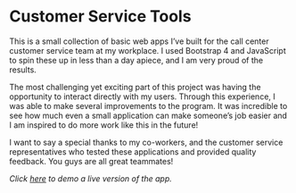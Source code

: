 # Customer Service Tools

This is a small collection of basic web apps I’ve built for the call center customer service team at my workplace. I used Bootstrap 4 and JavaScript to spin these up in less than a day apiece, and I am very proud of the results.
  
The most challenging yet exciting part of this project was having the opportunity to interact directly with my users. Through this experience, I was able to make several improvements to the program. It was incredible to see how much even a small application can make someone’s job easier and I am inspired to do more work like this in the future!
  
I want to say a special thanks to my co-workers, and the customer service representatives who tested these applications and provided quality feedback. You guys are all great teammates! 
  
*Click [here](https://filedn.com/lWYjvlpRciYBP9xzzyqgShB/Customer-Service-Tools/call_flow/checks.html) to demo a live version of the app.*
